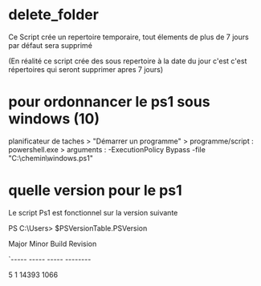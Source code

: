 # delete_folder
Ce Script crée un repertoire temporaire, tout élements de plus de 7 jours par défaut sera supprimé

(En réalité ce script crée des sous repertoire à la date du jour c'est c'est répertoires qui seront supprimer apres 7 jours)

# pour ordonnancer le ps1 sous windows (10)
planificateur de taches > "Démarrer un programme" > programme/script : powershell.exe > arguments : -ExecutionPolicy Bypass -file "C:\chemin\windows.ps1"
# quelle version pour le ps1
Le script Ps1 est fonctionnel sur la version suivante

PS C:\Users\>  $PSVersionTable.PSVersion

Major  Minor  Build  Revision

`-----  -----  -----  --------

5      1      14393  1066
